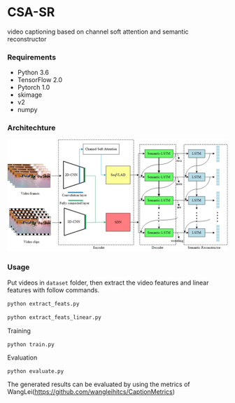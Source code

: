 # CSA-SR
video captioning based on channel soft attention and semantic reconstructor
### Requirements

* Python 3.6
* TensorFlow 2.0
* Pytorch 1.0
* skimage
* v2
* numpy

###  Architechture

![image](https://github.com/YiyongHuang/CSA-SR/blob/master/Figure1.png)

### Usage

Put videos in `dataset` folder, then extract the video features and linear features with follow commands.

```python
python extract_feats.py
```

```python
python extract_feats_linear.py
```

Training

```shell
python train.py
```

Evaluation

```shell
python evaluate.py
```

The generated results can be evaluated by using the metrics of WangLei(https://github.com/wangleihitcs/CaptionMetrics)


